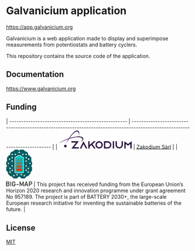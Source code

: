 # Galvanicium application

<https://app.galvanicium.org>

Galvanicium is a web application made to display and superimpose measurements
from potentiostats and battery cyclers.

This repository contains the source code of the application.

## Documentation

<https://www.galvanicium.org>

## Funding

| -------------------------------------------------- | ------------------------------------------------------------------------------------------------------------------------- |
| <img src="public/images/zakodium.svg" width="200"> | [Zakodium Sàrl](https://www.zakodium.com) |
| <img src="public/images/bigmap.jpg" height="100"> | This project has received funding from the European Union’s Horizon 2020 research and innovation programme under grant agreement No 957189. The project is part of BATTERY 2030+, the large-scale European research initiative for inventing the sustainable batteries of the future. |

## License

[MIT](./LICENSE)
